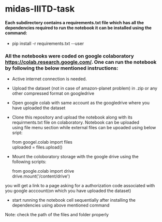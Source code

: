 # midas-IIITD-task



#### Each subdirectory contains a requirements.txt file which has all the dependencies required to run the notebook it can be installed using the command:
- pip install -r requirements.txt --user



### All the notebooks were coded on google colaboratory https://colab.research.google.com/. One can run the notebook by following the below mentioned instructions:
- Active internet connection is needed.
- Upload the dataset (not in case of amazon-planet problem) in .zip or any other  compressed format on googledrive
- Open google colab with same account as the googledrive where you have uploaded the dataset
- Clone this repository and upload the notebook along with its requirments.txt file on colaboratory. Notebook can be uploaded                         
  using file menu section while external files can be upoaded using below sript:
  
    from googel.colab import files <br/>
    uploaded = files.upload()<br/>
    
- Mount the coloboratory storage with the google drive using the following scripts:

    from google.colab import drive<br/>
    drive.mount('/content/drive')<br/>
    
 you will get a link to a page asking for a authorization code associated with you google acccount(on which you have uploaded               the dataset)
 - start running the notebook cell sequentially after installing the dependencies using above mentioned command

Note: check the path of the files and folder properly


  
  
  

